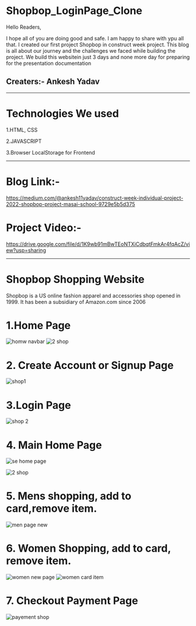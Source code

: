  # Shopbop_LoginPage_Clone
 
 Hello Readers,
 
 I hope all of you are doing good and safe. I am happy  to share with ypu all that. I created our first project Shopbop in construct week project. This blog is all 
 about our journey and the challenges we faced while building the project. We build this websitein just 3 days and none more day for preparing for the presentation 
 documentation
 
 ## Creaters:- Ankesh Yadav

 _______________________________________________________________________________________________
# Technologies We used
 
1.HTML, CSS

2.JAVASCRIPT

3.Browser LocalStorage for Frontend
_______________________________________________________
# Blog Link:-
https://medium.com/@ankesh11yadav/construct-week-individual-project-2022-shopbop-project-masai-school-9729e5b5d375

# Project Video:-
https://drive.google.com/file/d/1K9wb91mBwTEoNTXiCdbqtFmkAr4fqAcZ/view?usp=sharing
___________________________________________


# Shopbop Shopping Website
Shopbop is a US online fashion apparel and accessories shop opened in 1999. It has been a subsidiary of Amazon.com since 2006

 # 1.Home Page

![homw navbar](https://user-images.githubusercontent.com/92791586/160887594-39ad2bff-b205-4424-844f-3788913b4c67.PNG)
  ![2 shop](https://user-images.githubusercontent.com/92791586/160887065-f0511981-7ce9-4113-a9e3-c67809d40927.PNG)


# 2. Create Account or Signup Page
 ![shop1](https://user-images.githubusercontent.com/92791586/160384100-2a41c9a2-e5aa-4141-98f9-dd069ffd9c96.PNG)
 
 # 3.Login Page
 
![shop 2](https://user-images.githubusercontent.com/92791586/160384275-db15bcd1-ce6b-49bf-9a20-93fb805c096d.PNG)

# 4. Main Home Page
   ![se home page](https://user-images.githubusercontent.com/92791586/160888355-3541cf9c-6ad4-4256-bbe4-9f5ea8ab57e8.PNG)
   
  ![2 shop](https://user-images.githubusercontent.com/92791586/160887065-f0511981-7ce9-4113-a9e3-c67809d40927.PNG)
# 5. Mens shopping, add to card,remove item.
  
 

![men page new](https://user-images.githubusercontent.com/92791586/161197682-66f938cb-8cc9-42c4-9a96-d6b260b02a28.PNG)
 
 # 6. Women Shopping, add to card, remove item.
  ![women new page](https://user-images.githubusercontent.com/92791586/161197508-b972c72b-59b2-4f3f-9a67-6fb6f0f2805f.PNG)
![women card item](https://user-images.githubusercontent.com/92791586/160387103-858a27e6-7c39-4a53-9d97-cfc8f7ccce4e.PNG)

# 7. Checkout Payment Page

  ![payement shop](https://user-images.githubusercontent.com/92791586/160386490-604cda3e-afa0-4e35-b2fc-ada1af604939.PNG)

 
